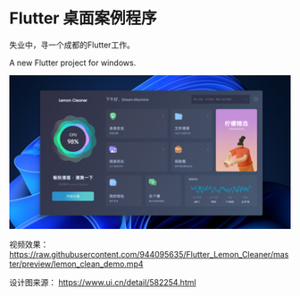 # Flutter 桌面案例程序

失业中，寻一个成都的Flutter工作。

A new Flutter project for windows.

<img src="https://raw.githubusercontent.com/944095635/Flutter_Lemon_Cleaner/master/preview/lemon_clean.png">

视频效果：
https://raw.githubusercontent.com/944095635/Flutter_Lemon_Cleaner/master/preview/lemon_clean_demo.mp4

设计图来源：
https://www.ui.cn/detail/582254.html
